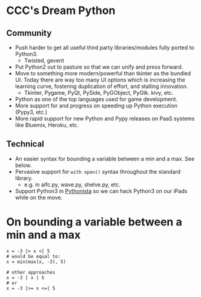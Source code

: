 CCC's Dream Python
==================

Community
---------

* Push harder to get all useful third party libraries/modules fully ported to Python3.
    * Twisted, gevent
* Put Python2 out to pasture so that we can unify and press forward.
* Move to something more modern/powerful than tkinter as the bundled UI.  Today there are way too many UI options which is increasing the learning curve, fostering duplication of effort, and stalling innovation.
    * Tkinter, Pygame, PyQt, PySide, PyGObject, PyGtk. kivy, etc.
* Python as one of the top languages used for game development.
* More support for and progress on speeding up Python execution (Pypy3, etc.)
* More rapid support for new Python and Pypy releases on PaaS systems like Bluemix, Heroku, etc.

Technical
---------

* An easier syntax for bounding a variable between a min and a max.  See below.
* Pervasive support for `with open()` syntax throughout the standard library.
    * e.g. in aifc.py, wave.py, shelve.py, etc.
* Support Python3 in [Pythonista](http://www.omz-software.com/pythonista/index.html) so we can hack Python3 on our iPads while on the move. 

On bounding a variable between a min and a max
==============================================

```
x = -3 |> x <| 5
# would be equal to:
x = min(max(x, -3), 5)

# other approaches
x = -3 | x | 5
# or
x = -3 |>= x <=| 5
```
